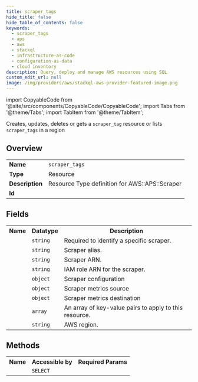 ```yaml
---
title: scraper_tags
hide_title: false
hide_table_of_contents: false
keywords:
  - scraper_tags
  - aps
  - aws
  - stackql
  - infrastructure-as-code
  - configuration-as-data
  - cloud inventory
description: Query, deploy and manage AWS resources using SQL
custom_edit_url: null
image: /img/providers/aws/stackql-aws-provider-featured-image.png
---
```


import CopyableCode from '@site/src/components/CopyableCode/CopyableCode';
import Tabs from '@theme/Tabs';
import TabItem from '@theme/TabItem';

Creates, updates, deletes or gets a <code>scraper_tag</code> resource or lists <code>scraper_tags</code> in a region

## Overview
<table><tbody>
<tr><td><b>Name</b></td><td><code>scraper_tags</code></td></tr>
<tr><td><b>Type</b></td><td>Resource</td></tr>
<tr><td><b>Description</b></td><td>Resource Type definition for AWS::APS::Scraper</td></tr>
<tr><td><b>Id</b></td><td><CopyableCode code="aws.aps.scraper_tags" /></td></tr>
</tbody></table>

## Fields
<table><tbody><tr><th>Name</th><th>Datatype</th><th>Description</th></tr><tr><td><CopyableCode code="scraper_id" /></td><td><code>string</code></td><td>Required to identify a specific scraper.</td></tr>
<tr><td><CopyableCode code="alias" /></td><td><code>string</code></td><td>Scraper alias.</td></tr>
<tr><td><CopyableCode code="arn" /></td><td><code>string</code></td><td>Scraper ARN.</td></tr>
<tr><td><CopyableCode code="role_arn" /></td><td><code>string</code></td><td>IAM role ARN for the scraper.</td></tr>
<tr><td><CopyableCode code="scrape_configuration" /></td><td><code>object</code></td><td>Scraper configuration</td></tr>
<tr><td><CopyableCode code="source" /></td><td><code>object</code></td><td>Scraper metrics source</td></tr>
<tr><td><CopyableCode code="destination" /></td><td><code>object</code></td><td>Scraper metrics destination</td></tr>
<tr><td><CopyableCode code="tags" /></td><td><code>array</code></td><td>An array of key-value pairs to apply to this resource.</td></tr>
<tr><td><CopyableCode code="region" /></td><td><code>string</code></td><td>AWS region.</td></tr>
</tbody></table>

## Methods

<table><tbody>
  <tr>
    <th>Name</th>
    <th>Accessible by</th>
    <th>Required Params</th>
  </tr>
  <tr>
    <td><CopyableCode code="view" /></td>
    <td><code>SELECT</code></td>
    <td><CopyableCode code="region" /></td>
  </tr>
</tbody></table>









